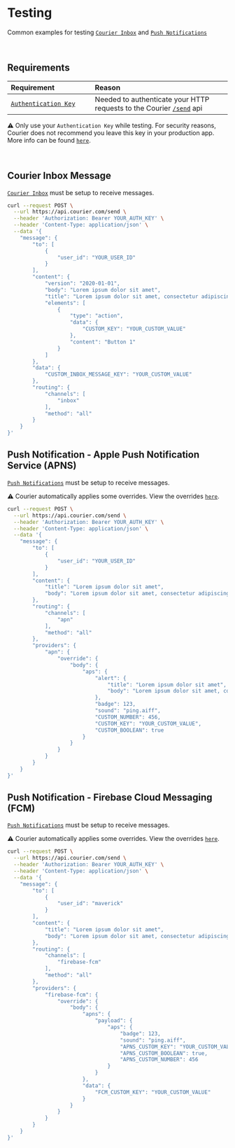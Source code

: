 # Testing

Common examples for testing [`Courier Inbox`](https://github.com/trycourier/courier-ios/blob/master/Docs/Inbox.md) and [`Push Notifications`](https://github.com/trycourier/courier-ios/blob/master/Docs/PushNotifications.md)

&emsp;

## Requirements

<table>
    <thead>
        <tr>
            <th width="300px" align="left">Requirement</th>
            <th width="700px" align="left">Reason</th>
        </tr>
    </thead>
    <tbody>
        <tr width="600px">
            <td align="left">
                <a href="https://app.courier.com/settings/api-keys">
                    <code>Authentication Key</code>
                </a>
            </td>
            <td align="left">
                Needed to authenticate your HTTP requests to the Courier <a href="https://www.courier.com/docs/reference/send/message/"><code>/send</code></a> api
            </td>
        </tr>
    </tbody>
</table>

⚠️ Only use your `Authentication Key` while testing. For security reasons, Courier does not recommend you leave this key in your production app. More info can be found [`here`](https://github.com/trycourier/courier-ios/blob/master/Docs/Authentication.md#usage).

&emsp;

## Courier Inbox Message

[`Courier Inbox`](https://github.com/trycourier/courier-ios/blob/master/Docs/Inbox.md) must be setup to receive messages.

```bash
curl --request POST \
  --url https://api.courier.com/send \
  --header 'Authorization: Bearer YOUR_AUTH_KEY' \
  --header 'Content-Type: application/json' \
  --data '{
	"message": {
		"to": [
			{
				"user_id": "YOUR_USER_ID"
			}
		],
		"content": {
			"version": "2020-01-01",
			"body": "Lorem ipsum dolor sit amet",
			"title": "Lorem ipsum dolor sit amet, consectetur adipiscing elit, sed do eiusmod",
			"elements": [
				{
					"type": "action",
					"data": {
						"CUSTOM_KEY": "YOUR_CUSTOM_VALUE"
					},
					"content": "Button 1"
				}
			]
		},
		"data": {
			"CUSTOM_INBOX_MESSAGE_KEY": "YOUR_CUSTOM_VALUE"
		},
		"routing": {
			"channels": [
				"inbox"
			],
			"method": "all"
		}
	}
}'
```

## Push Notification - Apple Push Notification Service (APNS)

[`Push Notifications`](https://github.com/trycourier/courier-ios/blob/master/Docs/PushNotifications.md) must be setup to receive messages.

⚠️ Courier automatically applies some overrides. View the overrides [`here`](https://app.courier.com/channels/apn).

```bash
curl --request POST \
  --url https://api.courier.com/send \
  --header 'Authorization: Bearer YOUR_AUTH_KEY' \
  --header 'Content-Type: application/json' \
  --data '{
	"message": {
		"to": [
			{
				"user_id": "YOUR_USER_ID"
			}
		],
		"content": {
			"title": "Lorem ipsum dolor sit amet",
			"body": "Lorem ipsum dolor sit amet, consectetur adipiscing elit, sed do eiusmod"
		},
		"routing": {
			"channels": [
				"apn"
			],
			"method": "all"
		},
		"providers": {
			"apn": {
				"override": {
					"body": {
						"aps": {
							"alert": {
								"title": "Lorem ipsum dolor sit amet",
								"body": "Lorem ipsum dolor sit amet, consectetur adipiscing elit, sed do eiusmod"
							},
							"badge": 123,
							"sound": "ping.aiff",
							"CUSTOM_NUMBER": 456,
							"CUSTOM_KEY": "YOUR_CUSTOM_VALUE",
							"CUSTOM_BOOLEAN": true
						}
					}
				}
			}
		}
	}
}'
```

## Push Notification - Firebase Cloud Messaging (FCM)

[`Push Notifications`](https://github.com/trycourier/courier-ios/blob/master/Docs/PushNotifications.md) must be setup to receive messages.

⚠️ Courier automatically applies some overrides. View the overrides [`here`](https://app.courier.com/channels/firebase-fcm).
```bash
curl --request POST \
  --url https://api.courier.com/send \
  --header 'Authorization: Bearer YOUR_AUTH_KEY' \
  --header 'Content-Type: application/json' \
  --data '{
	"message": {
		"to": [
			{
				"user_id": "maverick"
			}
		],
		"content": {
			"title": "Lorem ipsum dolor sit amet",
			"body": "Lorem ipsum dolor sit amet, consectetur adipiscing elit, sed do eiusmod"
		},
		"routing": {
			"channels": [
				"firebase-fcm"
			],
			"method": "all"
		},
		"providers": {
			"firebase-fcm": {
				"override": {
					"body": {
						"apns": {
							"payload": {
								"aps": {
									"badge": 123,
									"sound": "ping.aiff",
									"APNS_CUSTOM_KEY": "YOUR_CUSTOM_VALUE",
									"APNS_CUSTOM_BOOLEAN": true,
									"APNS_CUSTOM_NUMBER": 456
								}
							}
						},
						"data": {
							"FCM_CUSTOM_KEY": "YOUR_CUSTOM_VALUE"
						}
					}
				}
			}
		}
	}
}'
```
